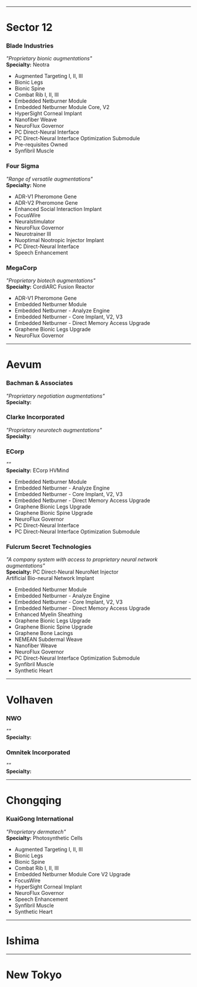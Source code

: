 
---
# Sector 12
### Blade Industries
_"Proprietary bionic augmentations"_  
**Specialty:**  Neotra
- Augmented Targeting I, II, III
- Bionic Legs
- Bionic Spine
- Combat Rib I, II, III
- Embedded Netburner Module
- Embedded Netburner Module Core, V2
- HyperSight Corneal Implant
- Nanofiber Weave
- NeuroFlux Governor
- PC Direct-Neural Interface
- PC Direct-Neural Interface Optimization Submodule
- Pre-requisites Owned
- Synfibril Muscle

### Four Sigma
_"Range of versatile augmentations"_  
**Specialty:**  None
- ADR-V1 Pheromone Gene  
- ADR-V2 Pheromone Gene  
- Enhanced Social Interaction Implant  
- FocusWire  
- Neuralstimulator  
- NeuroFlux Governor  
- Neurotrainer III  
- Nuoptimal Nootropic Injector Implant  
- PC Direct-Neural Interface  
- Speech Enhancement  

### MegaCorp
_"Proprietary biotech augmentations"_  
**Specialty:**  CordiARC Fusion Reactor
- ADR-V1 Pheromone Gene
- Embedded Netburner Module
- Embedded Netburner - Analyze Engine
- Embedded Netburner - Core Implant, V2, V3
- Embedded Netburner - Direct Memory Access Upgrade
- Graphene Bionic Legs Upgrade
- NeuroFlux Governor

---
# Aevum
### Bachman & Associates  
_"Proprietary negotiation augmentations"_  
**Specialty:**  

### Clarke Incorporated
_"Proprietary neurotech augmentations"_  
**Specialty:**  

### ECorp
_""_  
**Specialty:** ECorp HVMind  
- Embedded Netburner Module
- Embedded Netburner - Analyze Engine
- Embedded Netburner - Core Implant, V2, V3
- Embedded Netburner - Direct Memory Access Upgrade
- Graphene Bionic Legs Upgrade
- Graphene Bionic Spine Upgrade
- NeuroFlux Governor
- PC Direct-Neural Interface
- PC Direct-Neural Interface Optimization Submodule

### Fulcrum Secret Technologies  
_"A company system with access to proprietary neural network augmentations"_  
**Specialty:**  PC Direct-Neural NeuroNet Injector  
Artificial Bio-neural Network Implant
- Embedded Netburner Module
- Embedded Netburner - Analyze Engine
- Embedded Netburner - Core Implant, V2, V3
- Embedded Netburner - Direct Memory Access Upgrade
- Enhanced Myelin Sheathing
- Graphene Bionic Legs Upgrade
- Graphene Bionic Spine Upgrade
- Graphene Bone Lacings
- NEMEAN Subdermal Weave
- Nanofiber Weave
- NeuroFlux Governor
- PC Direct-Neural Interface Optimization Submodule
- Synfibril Muscle
- Synthetic Heart

---
# Volhaven
### NWO  
_""_  
**Specialty:**  

### Omnitek Incorporated  
_""_  
**Specialty:**  


---
# Chongqing
### KuaiGong International
_"Proprietary dermatech"_  
**Specialty:** Photosynthetic Cells  
- Augmented Targeting I, II, III
- Bionic Legs
- Bionic Spine
- Combat Rib I, II, III
- Embedded Netburner Module Core V2 Upgrade
- FocusWire
- HyperSight Corneal Implant
- NeuroFlux Governor
- Speech Enhancement
- Synfibril Muscle
- Synthetic Heart

---
# Ishima

---
# New Tokyo
